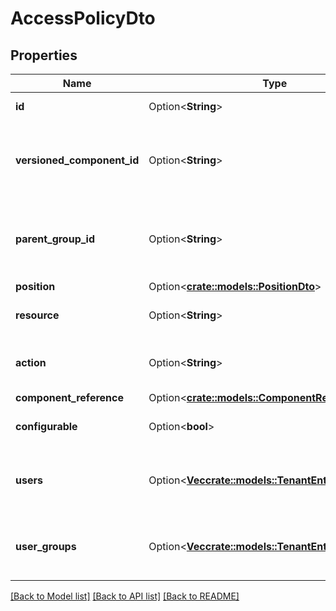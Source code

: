 # AccessPolicyDto

## Properties

Name | Type | Description | Notes
------------ | ------------- | ------------- | -------------
**id** | Option<**String**> | The id of the component. | [optional]
**versioned_component_id** | Option<**String**> | The ID of the corresponding component that is under version control | [optional]
**parent_group_id** | Option<**String**> | The id of parent process group of this component if applicable. | [optional]
**position** | Option<[**crate::models::PositionDto**](PositionDTO.md)> |  | [optional]
**resource** | Option<**String**> | The resource for this access policy. | [optional]
**action** | Option<**String**> | The action associated with this access policy. | [optional]
**component_reference** | Option<[**crate::models::ComponentReferenceEntity**](ComponentReferenceEntity.md)> |  | [optional]
**configurable** | Option<**bool**> | Whether this policy is configurable. | [optional]
**users** | Option<[**Vec<crate::models::TenantEntity>**](TenantEntity.md)> | The set of user IDs associated with this access policy. | [optional]
**user_groups** | Option<[**Vec<crate::models::TenantEntity>**](TenantEntity.md)> | The set of user group IDs associated with this access policy. | [optional]

[[Back to Model list]](../README.md#documentation-for-models) [[Back to API list]](../README.md#documentation-for-api-endpoints) [[Back to README]](../README.md)


